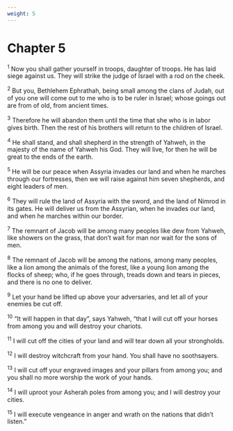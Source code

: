 ```yaml
---
weight: 5
---
```


# Chapter 5

<sup>1</sup> Now you shall gather yourself in troops, daughter of troops. He has laid siege against us. They will strike the judge of Israel with a rod on the cheek. 

<sup>2</sup> But you, Bethlehem Ephrathah, being small among the clans of Judah, out of you one will come out to me who is to be ruler in Israel; whose goings out are from of old, from ancient times. 

<sup>3</sup> Therefore he will abandon them until the time that she who is in labor gives birth. Then the rest of his brothers will return to the children of Israel. 

<sup>4</sup> He shall stand, and shall shepherd in the strength of Yahweh, in the majesty of the name of Yahweh his God. They will live, for then he will be great to the ends of the earth. 

<sup>5</sup> He will be our peace when Assyria invades our land and when he marches through our fortresses, then we will raise against him seven shepherds, and eight leaders of men. 

<sup>6</sup> They will rule the land of Assyria with the sword, and the land of Nimrod in its gates. He will deliver us from the Assyrian, when he invades our land, and when he marches within our border. 

<sup>7</sup> The remnant of Jacob will be among many peoples like dew from Yahweh, like showers on the grass, that don’t wait for man nor wait for the sons of men. 

<sup>8</sup> The remnant of Jacob will be among the nations, among many peoples, like a lion among the animals of the forest, like a young lion among the flocks of sheep; who, if he goes through, treads down and tears in pieces, and there is no one to deliver. 

<sup>9</sup> Let your hand be lifted up above your adversaries, and let all of your enemies be cut off. 

<sup>10</sup> “It will happen in that day”, says Yahweh, “that I will cut off your horses from among you and will destroy your chariots. 

<sup>11</sup> I will cut off the cities of your land and will tear down all your strongholds. 

<sup>12</sup> I will destroy witchcraft from your hand. You shall have no soothsayers. 

<sup>13</sup> I will cut off your engraved images and your pillars from among you; and you shall no more worship the work of your hands. 

<sup>14</sup> I will uproot your Asherah poles from among you; and I will destroy your cities. 

<sup>15</sup> I will execute vengeance in anger and wrath on the nations that didn’t listen.” 


